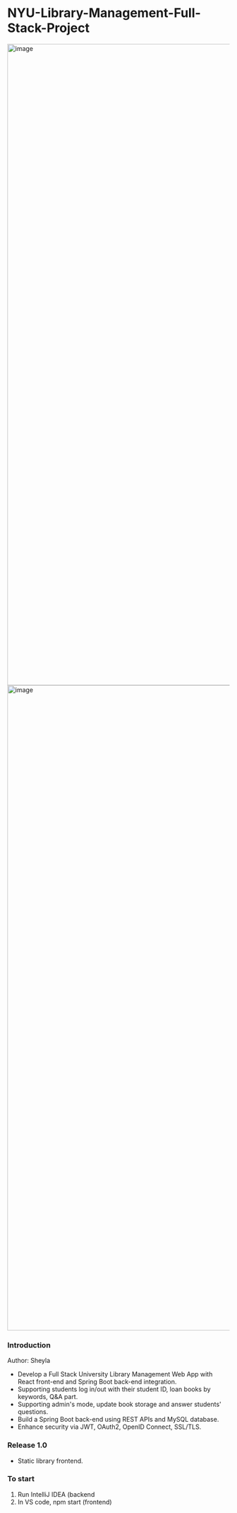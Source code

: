 # NYU-Library-Management-Full-Stack-Project

<img width="1450" alt="image" src="https://user-images.githubusercontent.com/45084681/211243393-7635f0a7-b6ae-4915-aa6c-a446904a1aeb.png">

<img width="1459" alt="image" src="https://user-images.githubusercontent.com/45084681/211243281-042dbbf3-c108-4dac-b10c-95722570fcac.png">



### Introduction  
Author: Sheyla  
* Develop a Full Stack University Library Management Web App with React front-end and Spring Boot back-end integration.
* Supporting students log in/out with their student ID, loan books by keywords, Q&A part.
* Supporting admin's mode, update book storage and answer students' questions.
* Build a Spring Boot back-end using REST APIs and MySQL database.  
* Enhance security via JWT, OAuth2, OpenID Connect, SSL/TLS.  


### Release 1.0  
* Static library frontend.  


### To start
1. Run IntelliJ IDEA (backend
2. In VS code, npm start (frontend)

